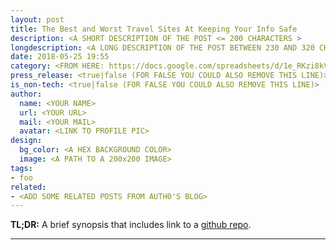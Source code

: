 ```yaml
---
layout: post
title: The Best and Worst Travel Sites At Keeping Your Info Safe
description: <A SHORT DESCRIPTION OF THE POST <= 200 CHARACTERS >
longdescription: <A LONG DESCRIPTION OF THE POST BETWEEN 230 AND 320 CHARACTERS>
date: 2018-05-25 19:55
category: <FROM HERE: https://docs.google.com/spreadsheets/d/1e_RKzi8kVwzqPG8si8kyDOWPiBk9tI-XNGh0KgRIF7Q>
press_release: <true|false (FOR FALSE YOU COULD ALSO REMOVE THIS LINE)>
is_non-tech: <true|false (FOR FALSE YOU COULD ALSO REMOVE THIS LINE)>
author:
  name: <YOUR NAME>
  url: <YOUR URL>
  mail: <YOUR MAIL>
  avatar: <LINK TO PROFILE PIC>
design:
  bg_color: <A HEX BACKGROUND COLOR>
  image: <A PATH TO A 200x200 IMAGE>
tags:
- foo
related:
- <ADD SOME RELATED POSTS FROM AUTH0'S BLOG>
---
```


**TL;DR:** A brief synopsis that includes link to a [github repo](http://www.github.com/).

---
